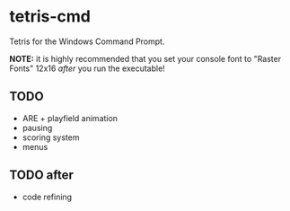 # tetris-cmd
Tetris for the Windows Command Prompt.

**NOTE:** it is highly recommended that you set your console font to "Raster Fonts" 12x16 *after* you run the executable!

## TODO
  * ARE + playfield animation
  * pausing
  * scoring system
  * menus

## TODO after
  * code refining
